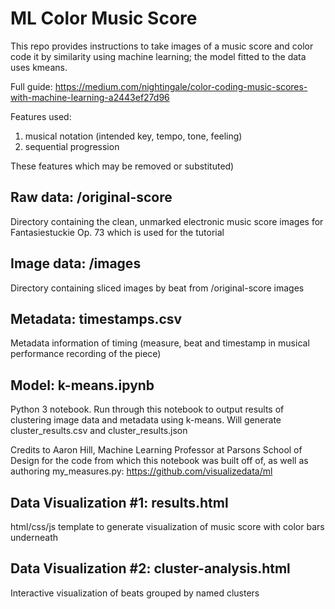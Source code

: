 # ML Color Music Score

This repo provides instructions to take images of a music score and color code it by similarity using machine learning; the model fitted to the data uses kmeans.

Full guide: https://medium.com/nightingale/color-coding-music-scores-with-machine-learning-a2443ef27d96

Features used: 
1. musical notation (intended key, tempo, tone, feeling)
2. sequential progression

These features which may be removed or substituted) 

## Raw data: /original-score

Directory containing the clean, unmarked electronic music score images for Fantasiestuckie Op. 73 which is used for the tutorial

## Image data: /images

Directory containing sliced images by beat from /original-score images

## Metadata: timestamps.csv

Metadata information of timing (measure, beat and timestamp in musical performance recording of the piece) 

## Model: k-means.ipynb

Python 3 notebook. Run through this notebook to output results of clustering image data and metadata using k-means. Will generate cluster_results.csv and cluster_results.json

Credits to Aaron Hill, Machine Learning Professor at Parsons School of Design for the code from which this notebook was built off of, as well as authoring my_measures.py: https://github.com/visualizedata/ml

## Data Visualization #1: results.html

html/css/js template to generate visualization of music score with color bars underneath

## Data Visualization #2: cluster-analysis.html

Interactive visualization of beats grouped by named clusters

